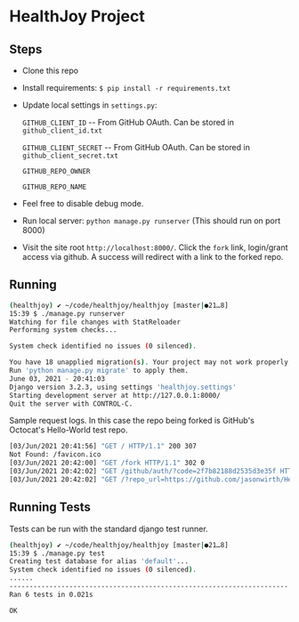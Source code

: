 HealthJoy Project
=================


## Steps

- Clone this repo

- Install requirements: `$ pip install -r requirements.txt`

- Update local settings in `settings.py`: 

    `GITHUB_CLIENT_ID` -- From GitHub OAuth. Can be stored in `github_client_id.txt`

    `GITHUB_CLIENT_SECRET` -- From GitHub OAuth. Can be stored in `github_client_secret.txt`

    `GITHUB_REPO_OWNER`

    `GITHUB_REPO_NAME`

- Feel free to disable debug mode.

- Run local server: `python manage.py runserver` (This should run on port 8000)

- Visit the site root `http://localhost:8000/`. Click the `fork` link, login/grant access via github. A success will redirect with a link to the forked repo.


## Running

```bash
(healthjoy) ✔ ~/code/healthjoy/healthjoy [master|●21…8] 
15:39 $ ./manage.py runserver
Watching for file changes with StatReloader
Performing system checks...

System check identified no issues (0 silenced).

You have 18 unapplied migration(s). Your project may not work properly until you apply the migrations for app(s): admin, auth, contenttypes, sessions.
Run 'python manage.py migrate' to apply them.
June 03, 2021 - 20:41:03
Django version 3.2.3, using settings 'healthjoy.settings'
Starting development server at http://127.0.0.1:8000/
Quit the server with CONTROL-C.
```

Sample request logs. In this case the repo being forked is GitHub's Octocat's Hello-World test repo.

```bash
[03/Jun/2021 20:41:56] "GET / HTTP/1.1" 200 307
Not Found: /favicon.ico
[03/Jun/2021 20:42:00] "GET /fork HTTP/1.1" 302 0
[03/Jun/2021 20:42:02] "GET /github/auth/?code=2f7b82188d2535d3e35f HTTP/1.1" 302 0
[03/Jun/2021 20:42:02] "GET /?repo_url=https://github.com/jasonwirth/Hello-World HTTP/1.1" 200 444


```


## Running Tests

Tests can be run with the standard django test runner.

```bash
(healthjoy) ✔ ~/code/healthjoy/healthjoy [master|●21…8] 
15:39 $ ./manage.py test 
Creating test database for alias 'default'...
System check identified no issues (0 silenced).
......
----------------------------------------------------------------------
Ran 6 tests in 0.021s

OK
```